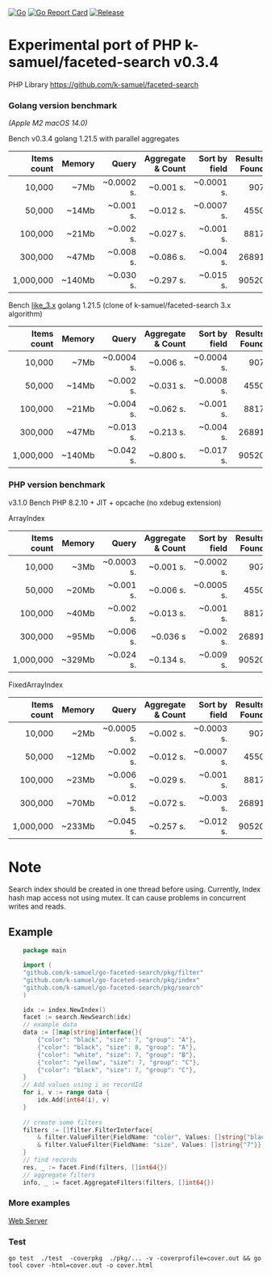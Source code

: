 [![Go](https://github.com/k-samuel/go-faceted-search/actions/workflows/go.yml/badge.svg)](https://github.com/k-samuel/go-faceted-search/actions/workflows/go.yml)
[![Go Report Card](https://goreportcard.com/badge/github.com/k-samuel/go-faceted-search?style=flat-square)](https://goreportcard.com/report/github.com/k-samuel/go-faceted-search)
[![Release](https://img.shields.io/github/release/golang-standards/project-layout.svg?style=flat-square)](https://github.com/k-samuel/go-faceted-search/releases/latest)

# Experimental port of PHP k-samuel/faceted-search v0.3.4

PHP Library https://github.com/k-samuel/faceted-search

### Golang version benchmark

 *(Apple M2 macOS 14.0)*

Bench v0.3.4 golang 1.21.5 with parallel aggregates

| Items count     | Memory   | Query            | Aggregate & Count        | Sort by field| Results Found    |
|----------------:|---------:|-----------------:|-------------------------:|-------------:|-----------------:|
| 10,000          | ~7Mb     | ~0.0002 s.       | ~0.001 s.                | ~0.0001 s.   | 907              |
| 50,000          | ~14Mb    | ~0.001 s.        | ~0.012 s.                | ~0.0007 s.   | 4550             |
| 100,000         | ~21Mb    | ~0.002 s.        | ~0.027 s.                | ~0.001 s.    | 8817             |
| 300,000         | ~47Mb    | ~0.008 s.        | ~0.086 s.                | ~0.004 s.    | 26891            |
| 1,000,000       | ~140Mb   | ~0.030 s.        | ~0.297 s.                | ~0.015 s.    | 90520            |

Bench [like_3.x](https://github.com/k-samuel/go-faceted-search/tree/like_3.x) golang 1.21.5 (clone of k-samuel/faceted-search 3.x algorithm)

| Items count     | Memory   | Query            | Aggregate & Count        | Sort by field| Results Found    |
|----------------:|---------:|-----------------:|-------------------------:|-------------:|-----------------:|
| 10,000          | ~7Mb     | ~0.0004 s.       | ~0.006 s.                | ~0.0004 s.   | 907              |
| 50,000          | ~14Mb    | ~0.002 s.        | ~0.031 s.                | ~0.0008 s.   | 4550             |
| 100,000         | ~21Mb    | ~0.004 s.        | ~0.062 s.                | ~0.001 s.    | 8817             |
| 300,000         | ~47Mb    | ~0.013 s.        | ~0.213 s.                | ~0.004 s.    | 26891            |
| 1,000,000       | ~140Mb   | ~0.042 s.        | ~0.800 s.                | ~0.017 s.    | 90520            |


### PHP version benchmark

v3.1.0 Bench PHP 8.2.10 + JIT + opcache (no xdebug extension)

 ArrayIndex

|  Items count | Memory | Query      | Aggregate & Count | Sort by field | Results Found |
| -----------: | -----: | ---------: | ----------------: | ------------: | ------------: |
|       10,000 |   ~3Mb | ~0.0003 s. |         ~0.001 s. |    ~0.0002 s. |           907 |
|       50,000 |  ~20Mb |  ~0.001 s. |         ~0.006 s. |    ~0.0005 s. |          4550 |
|      100,000 |  ~40Mb |  ~0.002 s. |         ~0.013 s. |     ~0.001 s. |          8817 |
|      300,000 |  ~95Mb |  ~0.006 s. |         ~0.036 s  |     ~0.002 s. |         26891 |
|    1,000,000 | ~329Mb |  ~0.024 s. |         ~0.134 s. |     ~0.009 s. |         90520 |

FixedArrayIndex

|  Items count | Memory |  Query     | Aggregate & Count | Sort by field | Results Found |
| -----------: | -----: | ---------: | ----------------: | ------------: | ------------: |
|       10,000 |   ~2Mb | ~0.0005 s. |         ~0.002 s. |    ~0.0003 s. |           907 |
|       50,000 |  ~12Mb |  ~0.002 s. |         ~0.012 s. |    ~0.0007 s. |          4550 |
|      100,000 |  ~23Mb |  ~0.006 s. |         ~0.029 s. |     ~0.001 s. |          8817 |
|      300,000 |  ~70Mb |  ~0.012 s. |         ~0.072 s. |     ~0.003 s. |         26891 |
|    1,000,000 | ~233Mb |  ~0.045 s. |         ~0.257 s. |     ~0.012 s. |         90520 |


# Note

Search index should be created in one thread before using. Currently, Index hash map access not using mutex. 
It can cause problems in concurrent writes and reads.

## Example
```go
    package main

    import (
    "github.com/k-samuel/go-faceted-search/pkg/filter"
    "github.com/k-samuel/go-faceted-search/pkg/index"
    "github.com/k-samuel/go-faceted-search/pkg/search"
    )

    idx := index.NewIndex()
    facet := search.NewSearch(idx)
    // example data
    data := []map[string]interface{}{
        {"color": "black", "size": 7, "group": "A"},
        {"color": "black", "size": 8, "group": "A"},
        {"color": "white", "size": 7, "group": "B"},
        {"color": "yellow", "size": 7, "group": "C"},
        {"color": "black", "size": 7, "group": "C"},
    }
    // Add values using i as recordId
    for i, v := range data {
        idx.Add(int64(i), v)
    }
	
    // create some filters
    filters := []filter.FilterInterface{
        & filter.ValueFilter{FieldName: "color", Values: []string{"black"}},
        & filter.ValueFilter{FieldName: "size", Values: []string{"7"}},
    }
    // find records
    res, _ := facet.Find(filters, []int64{})
    // aggregate filters
    info, _ := facet.AggregateFilters(filters, []int64{})
```

### More examples

[Web Server](./example/)

### Test
` go test  ./test  -coverpkg  ./pkg/... -v -coverprofile=cover.out && go tool cover -html=cover.out -o cover.html `